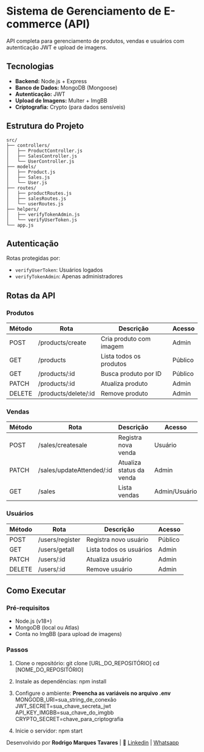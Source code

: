# Sistema de Gerenciamento de E-commerce (API)

API completa para gerenciamento de produtos, vendas e usuários com autenticação JWT e upload de imagens.

## Tecnologias
- **Backend:** Node.js + Express
- **Banco de Dados:** MongoDB (Mongoose)
- **Autenticação:** JWT
- **Upload de Imagens:** Multer + ImgBB
- **Criptografia:** Crypto (para dados sensíveis)

## Estrutura do Projeto
```plaintext
src/
├── controllers/
│   ├── ProductController.js
│   ├── SalesController.js
│   └── UserController.js
├── models/
│   ├── Product.js
│   ├── Sales.js
│   └── User.js
├── routes/
│   ├── productRoutes.js
│   ├── salesRoutes.js
│   └── userRoutes.js
├── helpers/
│   ├── verifyTokenAdmin.js
│   └── verifyUserToken.js
└── app.js
```

## Autenticação
Rotas protegidas por:
- `verifyUserToken`: Usuários logados
- `verifyTokenAdmin`: Apenas administradores

## Rotas da API

###  Produtos
| Método | Rota                  | Descrição                  | Acesso |
|--------|-----------------------|----------------------------|--------|
| POST   | /products/create      | Cria produto com imagem    | Admin  |
| GET    | /products             | Lista todos os produtos    | Público|
| GET    | /products/:id         | Busca produto por ID       | Público|
| PATCH  | /products/:id         | Atualiza produto           | Admin  |
| DELETE | /products/delete/:id  | Remove produto             | Admin  |

###  Vendas
| Método | Rota                      | Descrição                  | Acesso       |
|--------|---------------------------|----------------------------|--------------|
| POST   | /sales/createsale         | Registra nova venda        | Usuário      |
| PATCH  | /sales/updateAttended/:id | Atualiza status da venda   | Admin        |
| GET    | /sales                    | Lista vendas               | Admin/Usuário|

###  Usuários
| Método | Rota              | Descrição              | Acesso |
|--------|-------------------|------------------------|--------|
| POST   | /users/register   | Registra novo usuário  | Público|
| GET    | /users/getall     | Lista todos os usuários| Admin  |
| PATCH  | /users/:id        | Atualiza usuário       | Admin  |
| DELETE | /users/:id        | Remove usuário         | Admin  |

##  Como Executar

### Pré-requisitos
- Node.js (v18+)
- MongoDB (local ou Atlas)
- Conta no ImgBB (para upload de imagens)

### Passos
1. Clone o repositório:
        git clone [URL_DO_REPOSITÓRIO]
        cd [NOME_DO_REPOSITÓRIO]

2. Instale as dependências:
        npm install

3. Configure o ambiente:
**Preencha as variáveis no arquivo .env**
		MONGODB_URI=sua_string_de_conexão
		JWT_SECRET=sua_chave_secreta_jwt
		API_KEY_IMGBB=sua_chave_do_imgbb
		CRYPTO_SECRET=chave_para_criptografia

4. Inicie o servidor:
        npm start

Desenvolvido por **Rodrigo Marques Tavares** | 🔗 [Linkedin](https://www.linkedin.com/in/rodrigo-marques-tavares-9482b4226/ "Linkedin") | [Whatsapp](https://wa.me/5535984061841 "Whatsapp")